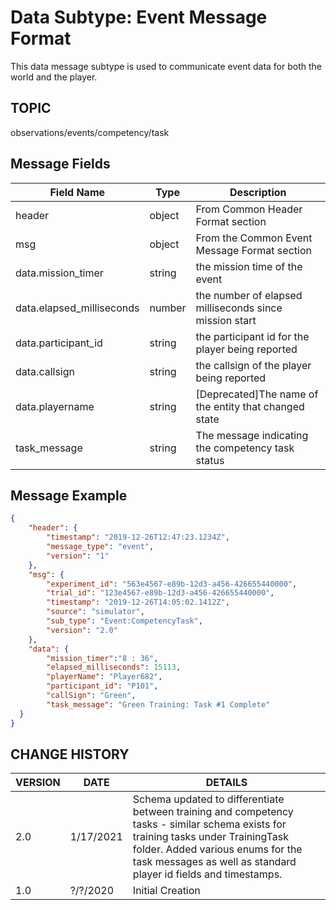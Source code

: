 # Data Subtype: Event Message Format
This data message subtype is used to communicate event data for both the world and the player.

## TOPIC

observations/events/competency/task

## Message Fields

| Field Name | Type | Description
| --- | --- | ---|
| header | object | From Common Header Format section
| msg | object | From the Common Event Message Format section
| data.mission_timer | string | the mission time of the event
| data.elapsed_milliseconds | number | the number of elapsed milliseconds since mission start
| data.participant_id | string | the participant id for the player being reported
| data.callsign | string | the callsign of the player being reported
| data.playername | string | [Deprecated]The name of the entity that changed state| 
| task_message | string | The message indicating the competency task status


## Message Example

```json
{
	"header": {
		"timestamp": "2019-12-26T12:47:23.1234Z",
		"message_type": "event",
		"version": "1"
	},
	"msg": { 
		"experiment_id": "563e4567-e89b-12d3-a456-426655440000",
		"trial_id": "123e4567-e89b-12d3-a456-426655440000",
		"timestamp": "2019-12-26T14:05:02.1412Z",
		"source": "simulator",
		"sub_type": "Event:CompetencyTask",
		"version": "2.0"
	},
	"data": {
	    "mission_timer":"8 : 36",
		"elapsed_milliseconds": 15113,
		"playerName": "Player682",
		"participant_id": "P101",
		"callSign": "Green",
		"task_message": "Green Training: Task #1 Complete"
  }
}

```

## CHANGE HISTORY

VERSION | DATE | DETAILS
| --- | --- | --- |
2.0 | 1/17/2021 | Schema updated to differentiate between training and competency tasks - similar schema exists for training tasks under TrainingTask folder. Added various enums for the task messages as well as standard player id fields and timestamps. |
1.0 | ?/?/2020 | Initial Creation |